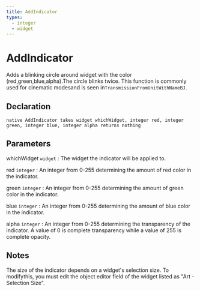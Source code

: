 ```yaml
---
title: AddIndicator
types:
  - integer
  - widget
---
```


# AddIndicator
Adds a blinking circle around widget with the color (red,green,blue,alpha).The circle blinks twice. This function is commonly used for cinematic modesand is seen in`TransmissionFromUnitWithNameBJ`.

## Declaration

```jass
native AddIndicator takes widget whichWidget, integer red, integer green, integer blue, integer alpha returns nothing
```

## Parameters
whichWidget `widget`
: The widget the indicator will be applied to.

red `integer`
: An integer from 0-255 determining the amount of red color in the indicator.

green `integer`
: An integer from 0-255 determining the amount of green color in the indicator.

blue `integer`
: An integer from 0-255 determining the amount of blue color in the indicator.

alpha `integer`
: An integer from 0-255 determining the transparency of the indicator. A value of 0 is complete transparency while a value of 255 is complete opacity.

## Notes 
The size of the indicator depends on a widget's selection size. To modifythis, you must edit the object editor field of the widget listed as "Art - Selection Size".
